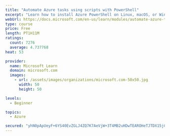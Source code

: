 ```yaml
---
title: "Automate Azure tasks using scripts with PowerShell"
excerpt: "Learn how to install Azure PowerShell on Linux, macOS, or Windows and then connect to Azure and manage your resources."
webUrl: https://docs.microsoft.com/en-us/learn/modules/automate-azure-tasks-with-powershell/
type: course
price: Free
length: PT1H11M
ratings:
  count: 7276
  average: 4.737768
heat: 53

provider:
  name: Microsoft Learn
  domain: microsoft.com
  images:
    - url: /assets/images/organizations/microsoft.com-50x50.jpg
      width: 50
      height: 50

levels:
  - Beginner

topics:
  - Azure

secured: "yhN0pApUeyF+6YS40EvZGLJ4ZQ7K7AeVjW+3T4MB2uHDwTEAROHeTJTDX15jCoFiogXu25LeatNCopC3Bsv9mJnaQUry1uOL2blMyJFpP1+wMQvso+9fReNZzXTBmYWaP2VHwinwL17ju/8j4ZcM3D/KLDpPSNoUYKSqbc2QMM1LYU4ce22/jEClFslP4s+EkHBv3DQheeDjBd29KjkXmFGolhUG/48ldfguIOfMG8z6JO98+b5mfASf8XBq8lmtjCYAi3vGetiLXAufnQL1FyiAWE3aqeaN6uz6ewzJO40PQC1hr7viwxr9YCcdr1hArzWYZNeYh6JKUNrGoLOSw7uEzZKGKFoI5UtLd2dEIftNYzcF30BXw/so5CWwH4Sl1Oj9IeckdSWTG1/Rt7HBlXHFPDxCfUtSIncUiE2rLfk=;ZL8rN56a7ylfbPlcxFJ+MA=="
---
```


